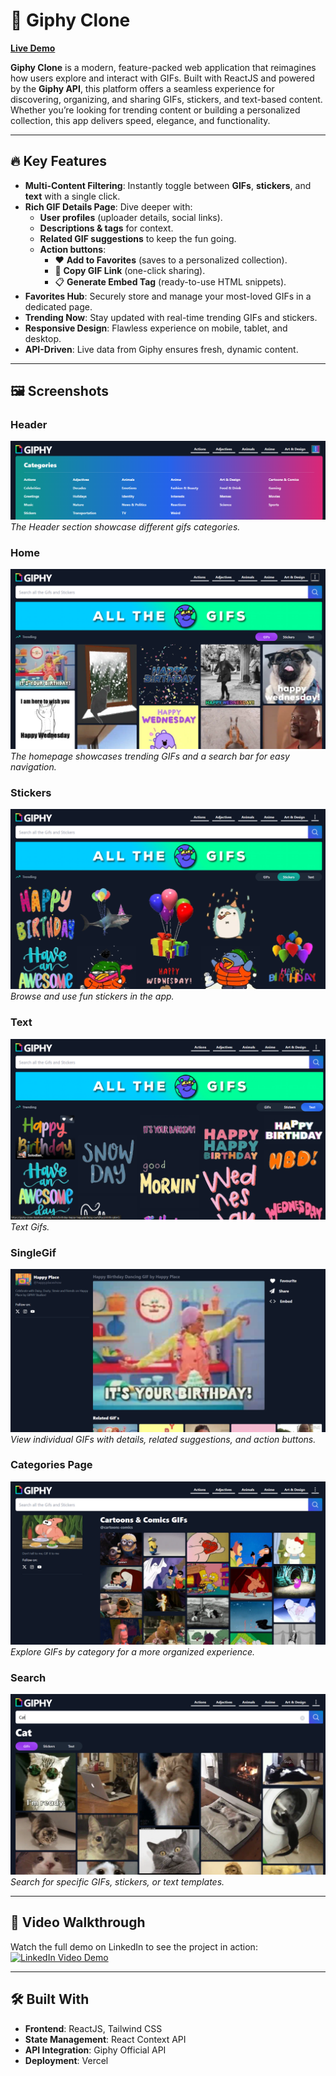# 🎥 **Giphy Clone**

**[Live Demo](https://giphy-clone-hazel.vercel.app/)**

**Giphy Clone** is a modern, feature-packed web application that reimagines how users explore and interact with GIFs. Built with ReactJS and powered by the **Giphy API**, this platform offers a seamless experience for discovering, organizing, and sharing GIFs, stickers, and text-based content. Whether you’re looking for trending content or building a personalized collection, this app delivers speed, elegance, and functionality.

---

## 🔥 **Key Features**

- **Multi-Content Filtering**: Instantly toggle between **GIFs**, **stickers**, and **text** with a single click.
- **Rich GIF Details Page**: Dive deeper with:
  - **User profiles** (uploader details, social links).
  - **Descriptions & tags** for context.
  - **Related GIF suggestions** to keep the fun going.
  - **Action buttons**:
    - ❤️ **Add to Favorites** (saves to a personalized collection).
    - 🔗 **Copy GIF Link** (one-click sharing).
    - 📋 **Generate Embed Tag** (ready-to-use HTML snippets).
- **Favorites Hub**: Securely store and manage your most-loved GIFs in a dedicated page.
- **Trending Now**: Stay updated with real-time trending GIFs and stickers.
- **Responsive Design**: Flawless experience on mobile, tablet, and desktop.
- **API-Driven**: Live data from Giphy ensures fresh, dynamic content.

---

## 🖼️ **Screenshots**

### Header

![Home Screenshot](./src/screenshots/Header.png)  
_The Header section showcase different gifs categories._

### Home

![Home Screenshot](./src/screenshots/Home.png)  
_The homepage showcases trending GIFs and a search bar for easy navigation._

### Stickers

![Stickers Screenshot](./src/screenshots/Stickers.png)  
_Browse and use fun stickers in the app._

### Text

![Text Screenshot](./src/screenshots/Text.png)  
_Text Gifs._

### SingleGif

![SingleGif Screenshot](./src/screenshots/SingleGif.png)  
_View individual GIFs with details, related suggestions, and action buttons._

### Categories Page

![Categories Screenshot](./src/screenshots/Categories.png)  
_Explore GIFs by category for a more organized experience._

### Search

![Search Screenshot](./src/screenshots/Search.png)  
_Search for specific GIFs, stickers, or text templates._

---

## 🎥 **Video Walkthrough**

Watch the full demo on LinkedIn to see the project in action:  
[![LinkedIn Video Demo](https://img.shields.io/badge/Watch_Full_Video-0A66C2?style=for-the-badge&logo=linkedin&logoColor=white)](https://www.linkedin.com/feed/update/urn:li:activity:7269250435545202689/)

---

## 🛠️ **Built With**

- **Frontend**: ReactJS, Tailwind CSS
- **State Management**: React Context API
- **API Integration**: Giphy Official API
- **Deployment**: Vercel
